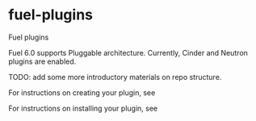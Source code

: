 fuel-plugins
============

Fuel plugins

Fuel 6.0 supports Pluggable architecture.
Currently, Cinder and Neutron plugins are enabled.

TODO: add some more introductory materials on repo structure.


For instructions on creating your plugin, see <link>

For instructions on installing your plugin, see <link>
